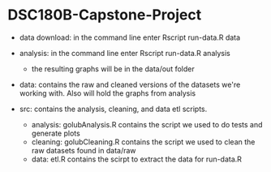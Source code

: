 # DSC180B-Capstone-Project
- data download: in the command line enter Rscript run-data.R data
- analysis: in the command line enter Rscript run-data.R analysis
  - the resulting graphs will be in the data/out folder 

- data: contains the raw and cleaned versions of the datasets we're working with. Also will hold the graphs from analysis
- src: contains the analysis, cleaning, and data etl scripts.
  - analysis: golubAnalysis.R contains the script we used to do tests and generate plots
  - cleaning: golubCleaning.R contains the script we used to clean the raw datasets found in data/raw
  - data: etl.R contains the scirpt to extract the data for run-data.R
